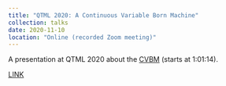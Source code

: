 ```yaml
---
title: "QTML 2020: A Continuous Variable Born Machine"
collection: talks
date: 2020-11-10
location: "Online (recorded Zoom meeting)"
---
```


A presentation at QTML 2020 about the [CVBM](https://arxiv.org/abs/2011.00904)  (starts at 1:01:14).

[LINK](https://www.youtube.com/watch?v=6v1IiXRToPU&list=PLnfLBUr5sAbDC_3B1GG3u7yjzUIBKf3pa&index=17)

